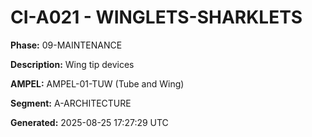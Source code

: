 # CI-A021 - WINGLETS-SHARKLETS

**Phase:** 09-MAINTENANCE

**Description:** Wing tip devices

**AMPEL:** AMPEL-01-TUW (Tube and Wing)

**Segment:** A-ARCHITECTURE

**Generated:** 2025-08-25 17:27:29 UTC
